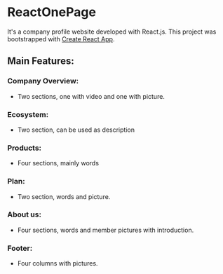 # ReactOnePage
It's a company profile website developed with React.js. This project was bootstrapped with [Create React App](https://github.com/facebookincubator/create-react-app).

## Main Features:
### Company Overview:
- Two sections, one with video and one with picture.

### Ecosystem:
- Two section, can be used as description

### Products:
- Four sections, mainly words

### Plan:
- Two section, words and picture.

### About us:
- Four sections, words and member pictures with introduction.

### Footer:
- Four columns with pictures.


